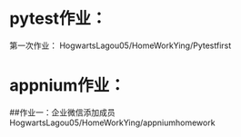 # pytest作业：
第一次作业：
    HogwartsLagou05/HomeWorkYing/Pytestfirst
# appnium作业：
##作业一：企业微信添加成员
    HogwartsLagou05/HomeWorkYing/appniumhomework
